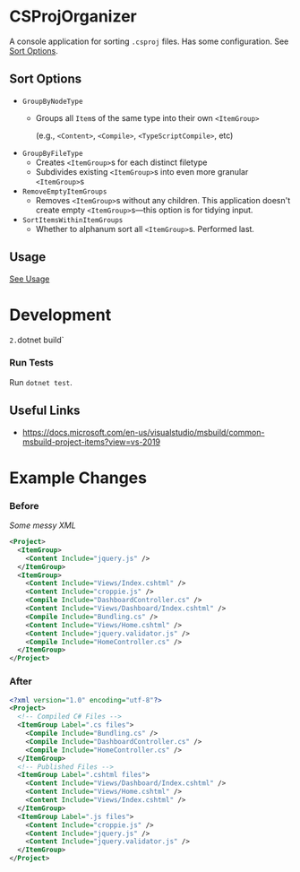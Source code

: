 # CSProjOrganizer

A console application for sorting `.csproj` files.
Has some configuration. See [Sort Options](#sort-options).

<h2 id="sort-options">Sort Options</h2>

- `GroupByNodeType`
    -  Groups all `Item`s of the same type into their own `<ItemGroup>`

        (e.g., `<Content>`, `<Compile>`, `<TypeScriptCompile>`, etc)
-  `GroupByFileType`
    - Creates `<ItemGroup>`s for each distinct filetype
    - Subdivides existing `<ItemGroup>`s into even more granular `<ItemGroup>`s
- `RemoveEmptyItemGroups`
    - Removes `<ItemGroup>`s without any children. This application doesn't create empty `<ItemGroup>`s―this option is for tidying input.
- `SortItemsWithinItemGroups`
    - Whether to alphanum sort all `<ItemGroup>`s. Performed last.


## Usage

[See Usage](USAGE.md)

# Development

`
2. `dotnet build`

### Run Tests
Run `dotnet test`.

## Useful Links
- https://docs.microsoft.com/en-us/visualstudio/msbuild/common-msbuild-project-items?view=vs-2019


# Example Changes

### Before
_Some messy XML_
``` xml
<Project>
  <ItemGroup>
    <Content Include="jquery.js" />
  </ItemGroup>
  <ItemGroup>
    <Content Include="Views/Index.cshtml" />
    <Content Include="croppie.js" />
    <Compile Include="DashboardController.cs" />
    <Content Include="Views/Dashboard/Index.cshtml" />
    <Compile Include="Bundling.cs" />
    <Content Include="Views/Home.cshtml" />
    <Content Include="jquery.validator.js" />
    <Compile Include="HomeController.cs" />
  </ItemGroup>
</Project>
```

### After

``` xml
<?xml version="1.0" encoding="utf-8"?>
<Project>
  <!-- Compiled C# Files -->
  <ItemGroup Label=".cs files">
    <Compile Include="Bundling.cs" />
    <Compile Include="DashboardController.cs" />
    <Compile Include="HomeController.cs" />
  </ItemGroup>
  <!-- Published Files -->
  <ItemGroup Label=".cshtml files">
    <Content Include="Views/Dashboard/Index.cshtml" />
    <Content Include="Views/Home.cshtml" />
    <Content Include="Views/Index.cshtml" />
  </ItemGroup>
  <ItemGroup Label=".js files">
    <Content Include="croppie.js" />
    <Content Include="jquery.js" />
    <Content Include="jquery.validator.js" />
  </ItemGroup>
</Project>
```